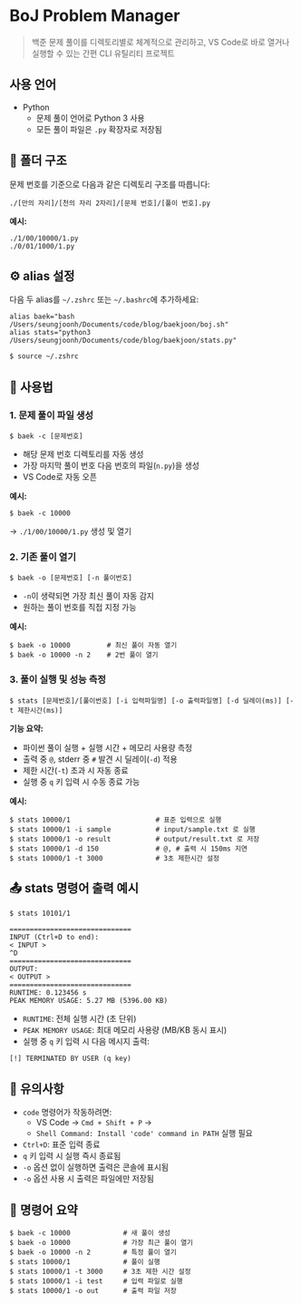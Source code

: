 # BoJ Problem Manager

> 백준 문제 풀이를 디렉토리별로 체계적으로 관리하고, VS Code로 바로 열거나 실행할 수 있는 간편 CLI 유틸리티 프로젝트

## 사용 언어

- Python
  - 문제 풀이 언어로 Python 3 사용
  - 모든 풀이 파일은 `.py` 확장자로 저장됨


## 📁 폴더 구조

문제 번호를 기준으로 다음과 같은 디렉토리 구조를 따릅니다:

``` 
./[만의 자리]/[천의 자리 2자리]/[문제 번호]/[풀이 번호].py 
```

**예시:**

``` 
./1/00/10000/1.py 
./0/01/1000/1.py 
```


## ⚙️ alias 설정

다음 두 alias를 `~/.zshrc` 또는 `~/.bashrc`에 추가하세요:

``` 
alias baek="bash /Users/seungjoonh/Documents/code/blog/baekjoon/boj.sh" 
alias stats="python3 /Users/seungjoonh/Documents/code/blog/baekjoon/stats.py" 
```

```sh
$ source ~/.zshrc
```


## 🚀 사용법

### 1. 문제 풀이 파일 생성

``` 
$ baek -c [문제번호] 
```

- 해당 문제 번호 디렉토리를 자동 생성
- 가장 마지막 풀이 번호 다음 번호의 파일(`n.py`)을 생성
- VS Code로 자동 오픈

**예시:**

``` 
$ baek -c 10000 
```
→ `./1/00/10000/1.py` 생성 및 열기


### 2. 기존 풀이 열기

``` 
$ baek -o [문제번호] [-n 풀이번호] 
```

- `-n`이 생략되면 가장 최신 풀이 자동 감지
- 원하는 풀이 번호를 직접 지정 가능

**예시:**

``` 
$ baek -o 10000         # 최신 풀이 자동 열기 
$ baek -o 10000 -n 2    # 2번 풀이 열기 
```


### 3. 풀이 실행 및 성능 측정

``` 
$ stats [문제번호]/[풀이번호] [-i 입력파일명] [-o 출력파일명] [-d 딜레이(ms)] [-t 제한시간(ms)] 
```

**기능 요약:**
- 파이썬 풀이 실행 + 실행 시간 + 메모리 사용량 측정
- 출력 중 `@`, stderr 중 `#` 발견 시 딜레이(`-d`) 적용
- 제한 시간(`-t`) 초과 시 자동 종료
- 실행 중 `q` 키 입력 시 수동 종료 가능

**예시:**

``` 
$ stats 10000/1                     # 표준 입력으로 실행 
$ stats 10000/1 -i sample           # input/sample.txt 로 실행 
$ stats 10000/1 -o result           # output/result.txt 로 저장 
$ stats 10000/1 -d 150              # @, # 출력 시 150ms 지연 
$ stats 10000/1 -t 3000             # 3초 제한시간 설정 
```


## 📤 stats 명령어 출력 예시

``` 
$ stats 10101/1 
```

``` 
==============================
INPUT (Ctrl+D to end):
< INPUT >
^D
==============================
OUTPUT:
< OUTPUT >
==============================
RUNTIME: 0.123456 s
PEAK MEMORY USAGE: 5.27 MB (5396.00 KB)
```

- `RUNTIME`: 전체 실행 시간 (초 단위)
- `PEAK MEMORY USAGE`: 최대 메모리 사용량 (MB/KB 동시 표시)
- 실행 중 `q` 키 입력 시 다음 메시지 출력:

``` 
[!] TERMINATED BY USER (q key)
```


## 📌 유의사항

- `code` 명령어가 작동하려면:
  - VS Code → `Cmd + Shift + P` →
  - `Shell Command: Install 'code' command in PATH` 실행 필요
- `Ctrl+D`: 표준 입력 종료
- `q` 키 입력 시 실행 즉시 종료됨
- `-o` 옵션 없이 실행하면 출력은 콘솔에 표시됨
- `-o` 옵션 사용 시 출력은 파일에만 저장됨


## 🏁 명령어 요약

``` 
$ baek -c 10000             # 새 풀이 생성
$ baek -o 10000             # 가장 최근 풀이 열기
$ baek -o 10000 -n 2        # 특정 풀이 열기
$ stats 10000/1             # 풀이 실행
$ stats 10000/1 -t 3000     # 3초 제한 시간 설정
$ stats 10000/1 -i test     # 입력 파일로 실행
$ stats 10000/1 -o out      # 출력 파일 저장
```